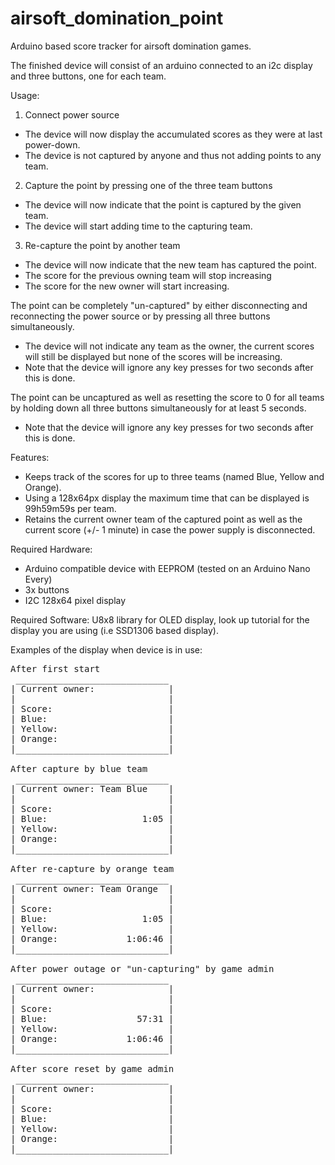 # airsoft_domination_point
Arduino based score tracker for airsoft domination games.

The finished device will consist of an arduino connected to an i2c display and three buttons, one for each team.

Usage:
1. Connect power source
  - The device will now display the accumulated scores as they were at last power-down.
  - The device is not captured by anyone and thus not adding points to any team.

2. Capture the point by pressing one of the three team buttons
  - The device will now indicate that the point is captured by the given team.
  - The device will start adding time to the capturing team.
  
3. Re-capture the point by another team
 - The device will now indicate that the new team has captured the point.
 - The score for the previous owning team will stop increasing
 - The score for the new owner will start increasing.
   
The point can be completely "un-captured" by either disconnecting and reconnecting the power source or by pressing all three buttons simultaneously. 
  - The device will not indicate any team as the owner, the current scores will still be displayed but none of the scores will be increasing.
  - Note that the device will ignore any key presses for two seconds after this is done.

The point can be uncaptured as well as resetting the score to 0 for all teams by holding down all three buttons simultaneously for at least 5 seconds.
  - Note that the device will ignore any key presses for two seconds after this is done.

Features:
- Keeps track of the scores for up to three teams (named Blue, Yellow and Orange).
- Using a 128x64px display the maximum time that can be displayed is 99h59m59s per team.
- Retains the current owner team of the captured point as well as the current score (+/- 1 minute) in case the power supply is disconnected.


Required Hardware:

- Arduino compatible device with EEPROM (tested on an Arduino Nano Every)
- 3x buttons
- I2C 128x64 pixel display

Required Software:
U8x8 library for OLED display, look up tutorial for the display you are using (i.e SSD1306 based display).




Examples of the display when device is in use:

<pre>
After first start
 _____________________________
| Current owner:              |
|                             |
| Score:                      |
| Blue:                       |
| Yellow:                     |
| Orange:                     |
|_____________________________|

After capture by blue team
 _____________________________
| Current owner: Team Blue    |
|                             |
| Score:                      |
| Blue:                  1:05 |
| Yellow:                     |
| Orange:                     |
|_____________________________|

After re-capture by orange team
 _____________________________
| Current owner: Team Orange  |
|                             |
| Score:                      |
| Blue:                  1:05 |
| Yellow:                     |
| Orange:             1:06:46 |
|_____________________________|

After power outage or "un-capturing" by game admin
 _____________________________
| Current owner:              |
|                             |
| Score:                      |
| Blue:                 57:31 |
| Yellow:                     |
| Orange:             1:06:46 |
|_____________________________|

After score reset by game admin
 _____________________________
| Current owner:              |
|                             |
| Score:                      |
| Blue:                       |
| Yellow:                     |
| Orange:                     |
|_____________________________|

</pre>

